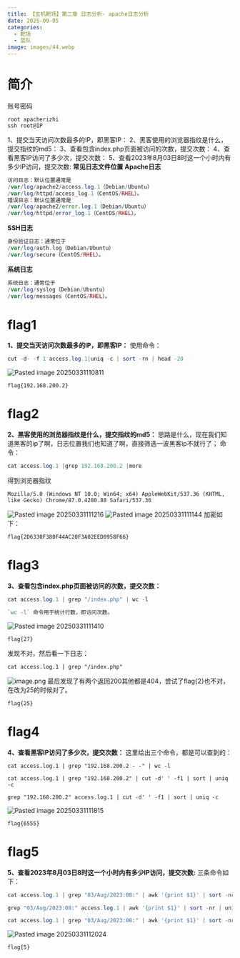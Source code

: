 ```yaml
---
title: 【玄机靶场】第二章 日志分析- apache日志分析
date: 2025-09-05
categories:
  - 靶场
  - 蓝队
image: images/44.webp
---
```

# 简介
账号密码 
```
root apacherizhi
ssh root@IP
```
1、提交当天访问次数最多的IP，即黑客IP：
2、黑客使用的浏览器指纹是什么，提交指纹的md5：
3、查看包含index.php页面被访问的次数，提交次数：
4、查看黑客IP访问了多少次，提交次数：
5、查看2023年8月03日8时这一个小时内有多少IP访问，提交次数:
**常见日志文件位置**
**Apache日志**
```php
访问日志：默认位置通常是
/var/log/apache2/access.log.1（Debian/Ubuntu）
/var/log/httpd/access_log.1（CentOS/RHEL）。
错误日志：默认位置通常是
/var/log/apache2/error.log.1（Debian/Ubuntu）
/var/log/httpd/error_log.1（CentOS/RHEL）。
```
**SSH日志**
```php
身份验证日志：通常位于
/var/log/auth.log（Debian/Ubuntu）
/var/log/secure（CentOS/RHEL）。
```
**系统日志**
```php
系统日志：通常位于
/var/log/syslog（Debian/Ubuntu）
/var/log/messages（CentOS/RHEL）。
```
# flag1
**1、提交当天访问次数最多的IP，即黑客IP：**
使用命令：
```php
cut -d- -f 1 access.log.1|uniq -c | sort -rn | head -20
```
![Pasted image 20250331110811](https://blogslimer.oss-cn-shanghai.aliyuncs.com/blog/Pasted%20image%2020250331110811.png)
```
flag{192.168.200.2}
```
# flag2
**2、黑客使用的浏览器指纹是什么，提交指纹的md5：**
思路是什么，现在我们知道黑客的ip了啊，日志位置我们也知道了啊，直接筛选一波黑客ip不就行了；
命令：
```php
cat access.log.1 |grep 192.168.200.2 |more
```
得到浏览器指纹
```
Mozilla/5.0 (Windows NT 10.0; Win64; x64) AppleWebKit/537.36 (KHTML, like Gecko) Chrome/87.0.4280.88 Safari/537.36
```
![Pasted image 20250331111216](https://blogslimer.oss-cn-shanghai.aliyuncs.com/blog/Pasted%20image%2020250331111216.png)
![Pasted image 20250331111144](https://blogslimer.oss-cn-shanghai.aliyuncs.com/blog/Pasted%20image%2020250331111144.png)
加密如下：
```
flag{2D6330F380F44AC20F3A02EED0958F66}
```
# flag3
**3、查看包含index.php页面被访问的次数，提交次数：**
```php
cat access.log.1 | grep "/index.php" | wc -l

`wc -l` 命令用于统计行数，即访问次数。
```
![Pasted image 20250331111410](https://blogslimer.oss-cn-shanghai.aliyuncs.com/blog/Pasted%20image%2020250331111410.png)
```
flag{27}
```
发现不对，然后看一下日志：
```
cat access.log.1 | grep "/index.php"
```
![image.png](https://blogslimer.oss-cn-shanghai.aliyuncs.com/blog/20250407140259.png)
最后发现了有两个返回200其他都是404，尝试了flag{2}也不对，在改为25的时候对了。
```
flag{25}
```
# flag4
**4、查看黑客IP访问了多少次，提交次数：**
这里给出三个命令，都是可以查到的：
```
cat access.log.1 | grep "192.168.200.2 - -" | wc -l

cat access.log.1 | grep "192.168.200.2" | cut -d' ' -f1 | sort | uniq -c

grep "192.168.200.2" access.log.1 | cut -d' ' -f1 | sort | uniq -c
```
![Pasted image 20250331111815](https://blogslimer.oss-cn-shanghai.aliyuncs.com/blog/Pasted%20image%2020250331111815.png)
```
flag{6555}
```
# flag5
**5、查看2023年8月03日8时这一个小时内有多少IP访问，提交次数:**
三条命令如下：
```php
cat access.log.1 | grep "03/Aug/2023:08:" | awk '{print $1}' | sort -nr| uniq -c |wc -l

grep "03/Aug/2023:08:" access.log.1 | awk '{print $1}' | sort -nr | uniq -c | wc -l

cat access.log.1 | grep "03/Aug/2023:08:" | awk '{print $1}' | sort -nr| uniq -c
```
![Pasted image 20250331112024](https://blogslimer.oss-cn-shanghai.aliyuncs.com/blog/Pasted%20image%2020250331112024.png)
```
flag{5}
```